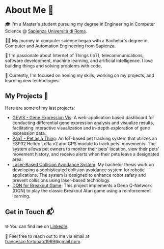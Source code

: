 # About Me 👋

🎓 I'm a Master's student pursuing my degree in Engineering in Computer Science @ [Sapienza Università di Roma](https://www.uniroma1.it/).

👨‍💻 My journey in computer science began with a Bachelor's degree in Computer and Automation Engineering from Sapienza.

🚀 I'm passionate about Internet of Things (IoT), telecommunications, software development, machine learning, and artificial intelligence. I love building things and solving problems with code.

💼 Currently, I'm focused on honing my skills, working on my projects, and learning new technologies.

## My Projects 🚀

Here are some of my last projects:

- [GEVIS - Gene Expression Vis](https://github.com/francesco-fortunato/GEVIS): A web-application based dashboard for conducting differential gene expression analysis and visualize results, facilitating interactive visualization and in-depth exploration of gene expression data. 
- [PaaT - Pet as a Thing](https://github.com/francesco-fortunato/PaaT): An IoT-based pet tracking system that utilizes an ESP32 Heltec LoRa v2 and GPS module to track pets' movements. The system allows pet owners to monitor their pets' location, view their pets' movement history, and receive alerts when their pets leave a designated area.
- [Laser-Based Collision Avoidance System](https://github.com/francesco-fortunato/Laser-Based-Collision-Avoidance-System): My bachelor thesis work on developing a sophisticated collision avoidance system for robotic applications. The system is designed to enhance robot safety and prevent collisions using laser-based technology.
- [DQN for Breakout Game](https://github.com/francesco-fortunato/DQN-breakout): This project implements a Deep Q-Network (DQN) to play the classic Breakout Atari game using a reinforcement learning. 

## Get in Touch 📬

🌐 You can find me on [LinkedIn](https://www.linkedin.com/in/francesco-fortunato-a68094181/).

📧 Feel free to reach out to me via email at [francesco.fortunato1999@gmail.com](mailto:francesco.fortunato1999@gmail.com).
